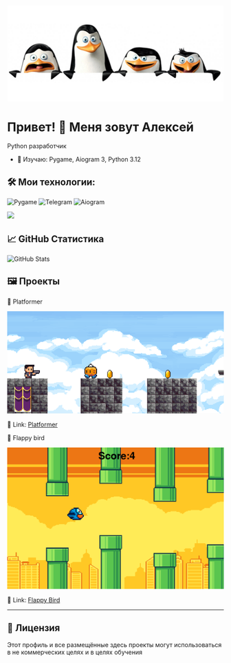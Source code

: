 ![Мой баннер](movies_0036_5846.jpg)



# Привет! 👋 Меня зовут Алексей

Python разработчик

- 🌱 Изучаю: Pygame, Aiogram 3, Python 3.12


## 🛠️ Мои технологии:
![Pygame](https://img.shields.io/badge/-Pygame-222222?style=flat&logo=pygame&logoColor=white)
![Telegram](https://img.shields.io/badge/-Telegram-26A5E4?style=flat&logo=telegram&logoColor=white)
![Aiogram](https://img.shields.io/badge/-Aiogram-2CA5E0?style=flat&logo=python&logoColor=white)
<p align="left">
  <img src="https://skillicons.dev/icons?i=python,redis,html,pycharm,windows" />
</p>


## 📈 GitHub Статистика

![GitHub Stats](https://github-readme-stats.vercel.app/api?username=AlexeyTsekun2011&show_icons=true&theme=default)

## 🖼️ Проекты

📌 Platformer
   
![Демо](Platformerdemo.png)
   
🔗 Link: [Platformer](https://github.com/AlexeyTsekun2011/Platformer)

📌 Flappy bird 
   
![Демо](Flappydemo.png)
   
🔗 Link: [Flappy Bird](https://github.com/AlexeyTsekun2011/Flappy-Bird)


---

## 📄 Лицензия

Этот профиль и все размещённые здесь проекты могут использоваться в не коммерческих целях и в целях обучения
